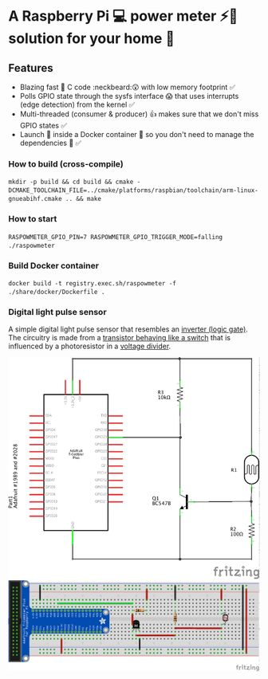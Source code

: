 # A Raspberry Pi :computer: power meter :zap::electric_plug: solution for your home :house_with_garden:

## Features
* Blazing fast :dizzy: C code :neckbeard::astonished: with low memory footprint :white_check_mark:
* Polls GPIO state through the sysfs interface :scream: that uses interrupts (edge detection) from the kernel :white_check_mark:
* Multi-threaded (consumer & producer) :thumbsup: makes sure that we don't miss GPIO states :white_check_mark:
* Launch :rocket: inside a Docker container :whale: so you don't need to manage the dependencies :raised_hands: :white_check_mark:

### How to build (cross-compile)
`mkdir -p build && cd build && cmake -DCMAKE_TOOLCHAIN_FILE=../cmake/platforms/raspbian/toolchain/arm-linux-gnueabihf.cmake .. && make`

### How to start
`RASPOWMETER_GPIO_PIN=7 RASPOWMETER_GPIO_TRIGGER_MODE=falling ./raspowmeter `

### Build Docker container
`docker build -t registry.exec.sh/raspowmeter -f ./share/docker/Dockerfile .`

### Digital light pulse sensor
A simple digital light pulse sensor that resembles an [inverter (logic gate)](https://en.wikipedia.org/wiki/Inverter_(logic_gate)). The circuitry is made from a [transistor behaving like a switch](https://en.wikipedia.org/wiki/Transistor#Transistor_as_a_switch) that is influenced by a photoresistor in a [voltage divider](https://en.wikipedia.org/wiki/Voltage_divider).

![alt text](https://raw.githubusercontent.com/hfreire/raspowmeter/master/share/fritzing/digital-light-pulse-sensor_schematic.png "Digital light pulse sensor schematic")
![alt text](https://raw.githubusercontent.com/hfreire/raspowmeter/master/share/fritzing/digital-light-pulse-sensor_breadboard.png "Digital light pulse sensor in a breadboard")